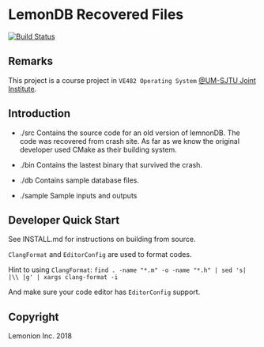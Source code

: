 # LemonDB Recovered Files

[![Build Status](https://focs.ji.sjtu.edu.cn:2222/api/badges/ve482-21/p2-group-06/status.svg?ref=refs/heads/multi_threads)](https://focs.ji.sjtu.edu.cn:2222/ve482-21/p2-group-06)

## Remarks

This project is a course project in `VE482 Operating System` [@UM-SJTU Joint Institute](https://www.ji.sjtu.edu.cn/).

## Introduction

- ./src
   Contains the source code for an old version of lemnonDB.
   The code was recovered from crash site. As far as we know the
   original developer used CMake as their building system.

- ./bin
   Contains the lastest binary that survived the crash.

- ./db
   Contains sample database files.

- ./sample
   Sample inputs and outputs

## Developer Quick Start

See INSTALL.md for instructions on building from source.

`ClangFormat` and `EditorConfig` are used to format codes.

Hint to using `ClangFormat`:
`find . -name "*.m" -o -name "*.h" | sed 's| |\\ |g' | xargs clang-format -i`

And make sure your code editor has `EditorConfig` support.

## Copyright

Lemonion Inc. 2018
